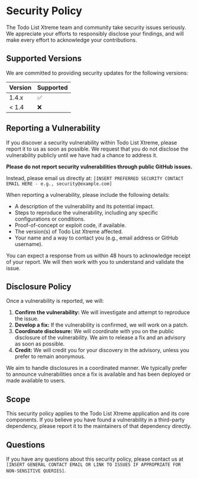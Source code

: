 # Security Policy

The Todo List Xtreme team and community take security issues seriously. We appreciate your efforts to responsibly disclose your findings, and will make every effort to acknowledge your contributions.

## Supported Versions

We are committed to providing security updates for the following versions:

| Version | Supported          |
| ------- | ------------------ |
| 1.4.x   | :white_check_mark: |
| < 1.4   | :x:                |

## Reporting a Vulnerability

If you discover a security vulnerability within Todo List Xtreme, please report it to us as soon as possible. We request that you do not disclose the vulnerability publicly until we have had a chance to address it.

**Please do not report security vulnerabilities through public GitHub issues.**

Instead, please email us directly at: `[INSERT PREFERRED SECURITY CONTACT EMAIL HERE - e.g., security@example.com]`

When reporting a vulnerability, please include the following details:

- A description of the vulnerability and its potential impact.
- Steps to reproduce the vulnerability, including any specific configurations or conditions.
- Proof-of-concept or exploit code, if available.
- The version(s) of Todo List Xtreme affected.
- Your name and a way to contact you (e.g., email address or GitHub username).

You can expect a response from us within 48 hours to acknowledge receipt of your report. We will then work with you to understand and validate the issue.

## Disclosure Policy

Once a vulnerability is reported, we will:

1.  **Confirm the vulnerability:** We will investigate and attempt to reproduce the issue.
2.  **Develop a fix:** If the vulnerability is confirmed, we will work on a patch.
3.  **Coordinate disclosure:** We will coordinate with you on the public disclosure of the vulnerability. We aim to release a fix and an advisory as soon as possible.
4.  **Credit:** We will credit you for your discovery in the advisory, unless you prefer to remain anonymous.

We aim to handle disclosures in a coordinated manner. We typically prefer to announce vulnerabilities once a fix is available and has been deployed or made available to users.

## Scope

This security policy applies to the Todo List Xtreme application and its core components. If you believe you have found a vulnerability in a third-party dependency, please report it to the maintainers of that dependency directly.

## Questions

If you have any questions about this security policy, please contact us at `[INSERT GENERAL CONTACT EMAIL OR LINK TO ISSUES IF APPROPRIATE FOR NON-SENSITIVE QUERIES]`.
